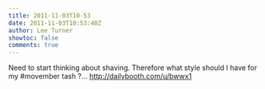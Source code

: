 ```yaml
---
title: 2011-11-03T10-53
date: 2011-11-03T10:53:40Z
author: Lee Turner
showtoc: false
comments: true
---
```


Need to start thinking about shaving.  Therefore what style should I have for my #movember tash ?... http://dailybooth.com/u/bwwx1

